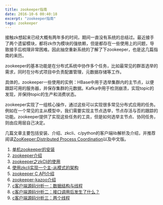 ```yaml
---
title: zookeeper指南
date: 2016-10-6 00:40:18
excerpt: "zookeeper指南"
tags: zookeeper
---
```


接触zk想起来已经大概有两年多的时间，期间一直没有系统的总结过。最近接手了两个遗留模块，都将zk作为模块的强依赖，但是都存在一些使用上的问题，导致接手后梳理非常困难。因此抽空重新系统的了解了下zookeeper，也是这几篇指南的来历。

<!--more-->

zookeeper的基本功能是在分布式系统中协作多个任务，比如最常见的群首选举的需求，同时在分布式项目中负责配置管理，元数据存储等工作。

具体的，zookeeper一些使用的实例：HBase中用于选举集群内的主节点，以便跟踪可用的服务器，并保存集群的元数据。Kafka中用于检测崩溃，实现topic的发现，并保持topic的生产和消费状态。

zookeeper实现了一组核心操作，通过这些可以实现很多常见分布式应用的任务。例如在一个常见的主从模型中，我们需要实现主节点选举，节点存活与否的跟踪的功能。zookeeper提供了实现这些任务的工具，但是如何选举主节点、协同任务，则由应用层自己决定。

几篇文章主要包括安装、介绍、zkcli、c/python的客户端lib解析及介绍，并推荐阅读[ZooKeeper:Distributed Process Coordination](http://pan.baidu.com/s/1nuT9tUx)以及中文版。

1. [单机zookeeper的安装](http://izualzhy.cn/zookeeper-install)  
2. [zookeeper介绍](http://izualzhy.cn/zookeeper-introduction)  
3. [zookeeper之zkCli的使用](http://izualzhy.cn/zkcli-introduction)  
4. [使用zkcli实现一个主-从模式的架构](http://izualzhy.cn/zkcli-example)  
5. [zookeeper C API介绍](http://izualzhy.cn/zookeeper-c-api-introduction)  
6. [zookeeper-kazoo介绍](http://izualzhy.cn/zookeeper-python-kazoo-introduction)  
7. [c客户端源码分析一：数据结构与线程](http://izualzhy.cn/zookeeper-c-client-src-structure-and-thread)  
8. [c客户端源码分析二：接口调用后发生了什么？](http://izualzhy.cn/zookeeper-c-client-src-user-thread)  
9. [c客户端源码分析三：两个线程](http://izualzhy.cn/zookeeper-c-client-src-lib-thread)  
